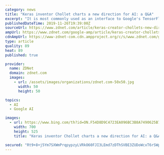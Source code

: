```yaml
---
category: news
title: "Keras inventor Chollet charts a new direction for AI: a Q&A"
excerpt: "It is most commonly used as an interface to Google's TensorFlow framework. It vastly simplifies the matter of assembling neural networks of various sorts. In that way, Chollet has helped in very concrete fashion to advance the development and testing of deep learning. It may seem surprising, then, that one of Chollet's foci at the moment is ..."
publishedDateTime: 2019-11-26T19:39:00Z
sourceUrl: https://www.zdnet.com/article/keras-creator-chollets-new-direction-for-ai-a-q-a/
ampUrl: https://www.zdnet.com/google-amp/article/keras-creator-chollets-new-direction-for-ai-a-q-a/
cdnAmpUrl: https://www-zdnet-com.cdn.ampproject.org/c/s/www.zdnet.com/google-amp/article/keras-creator-chollets-new-direction-for-ai-a-q-a/
type: article
quality: 89
heat: 89
published: true

provider:
  name: ZDNet
  domain: zdnet.com
  images:
    - url: /assets/images/organizations/zdnet.com-50x50.jpg
      width: 50
      height: 50

topics:
  - AI
  - Google AI

images:
  - url: https://www.bing.com/th?id=ON.F54D8D9C4723EA096BC3B8A7490625B7
    width: 700
    height: 525
    title: "Keras inventor Chollet charts a new direction for AI: a Q&A"

secured: "Rt9+8+j5Ym7SXWmPrqpypzyLVRkO60FJI3LEmd7zDThSVBE3ZUDoWcxT6rSWpzp2ZBlV/6Ei9ooKStQuQPS+gJuc+dQv30W4XGp0NxE7TmX+VpDaowti9egE+yS69GmNj2tdGDNVymUjdSDye3rbwcZeUQAyv+vSi5hfUK/L5v4fmlAUZqPJ/GW7MxMm4Ifvy7E2lE46U3hOj/DcHNheSEGh34rg+6ag9ccfAxCqBW7sHX/DZ4H2Rxs/fRb41PgDAOWZK029e8x/nhbEwvAxtw==;JQdu9l+5iM6RtiJbb5RXsg=="
---
```


